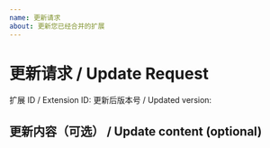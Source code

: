 ```yaml
---
name: 更新请求
about: 更新您已经合并的扩展
---
```


# 更新请求 / Update Request

扩展 ID / Extension ID:
更新后版本号 / Updated version:

## 更新内容（可选） / Update content (optional)

